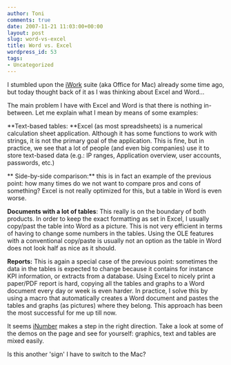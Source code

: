 ```yaml
---
author: Toni
comments: true
date: 2007-11-21 11:03:00+00:00
layout: post
slug: word-vs-excel
title: Word vs. Excel
wordpress_id: 53
tags:
- Uncategorized
---
```


I stumbled upon the [iWork](http://www.apple.com/iwork/) suite (aka Office for Mac) already some time ago, but today thought back of it as I was thinking about Excel and Word...  
  
The main problem I have with Excel and Word is that there is nothing in-between.  Let me explain what I mean by means of some examples:  
  


**Text-based tables: **Excel (as most spreadsheets) is a numerical calculation sheet application. Although it has some functions to work with strings, it is not the primary goal of the application. This is fine, but in practice, we see that a lot of people (and even big companies) use it to store text-based data (e.g.: IP ranges, Application overview, user accounts, passwords, etc.)  


  


** Side-by-side comparison:** this is in fact an example of the previous point: how many times do we not want to compare pros and cons of something? Excel is not really optimized for this, but a table in Word is even worse.  


  


**Documents with a lot of tables**: This really is on the boundary of both products. In order to keep the exact formatting as set in Excel, I usually copy/past the table into Word as a picture. This is not very efficient in terms of having to change some numbers in the tables. Using the OLE features with a conventional copy/paste is usually not an option as the table in Word does not look half as nice as it should.  


  


**Reports:** This is again a special case of the previous point: sometimes the data in the tables is expected to change because it contains for instance KPI information, or extracts from a database. Using Excel to nicely print a paper/PDF report is hard, copying all the tables and graphs to a Word document every day or week is even harder. In practice, I solve this by using a macro that automatically creates a Word document and pastes the tables and graphs (as pictures) where they belong. This approach has been the most successful for me up till now.  


  
It seems [iNumber](http://www.apple.com/iwork/numbers/) makes a step in the right direction.  Take a look at some of the demos on the page and see for yourself: graphics, text and tables are mixed easily.  
  
Is this another 'sign' I have to switch to the Mac?  
  
  

